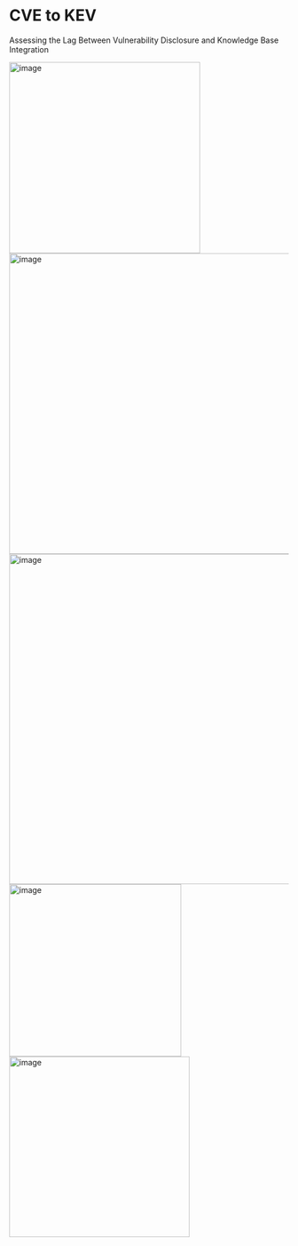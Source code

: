 # CVE to KEV 
 Assessing the Lag Between Vulnerability Disclosure and Knowledge Base Integration


 <img width="344" alt="image" src="https://github.com/yamineesh-k/cve_kev_duration/assets/76024628/f27bc9f1-1082-4265-a331-c55179e2d611">
 


<img width="541" alt="image" src="https://github.com/yamineesh-k/cve_kev_duration/assets/76024628/52b3627e-eac9-4a72-8281-d338b9fc75b1">


<img width="594" alt="image" src="https://github.com/yamineesh-k/cve_kev_duration/assets/76024628/2f79f453-6683-4ab9-9262-0d1aa5b395c6">


<img width="310" alt="image" src="https://github.com/yamineesh-k/cve_kev_duration/assets/76024628/3d6302b6-ae12-417c-98e8-70deae9600b6">



<img width="325" alt="image" src="https://github.com/yamineesh-k/cve_kev_duration/assets/76024628/49cb13d1-0a3f-4b4b-809e-446180231819">


